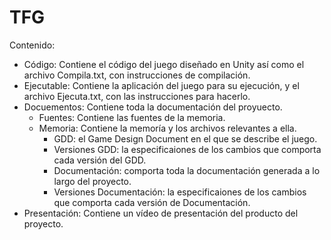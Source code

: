 # TFG

Contenido:

- Código: Contiene el código del juego diseñado en Unity así como el archivo Compila.txt, con instrucciones de compilación.
- Ejecutable: Contiene la aplicación del juego para su ejecución, y el archivo Ejecuta.txt, con las instrucciones para hacerlo.
- Docuementos: Contiene toda la documentación del proyuecto.
	- Fuentes: Contiene las fuentes de la memoria.
	- Memoria: Contiene la memoría y los archivos relevantes a ella.		
		- GDD: el Game Design Document en el que se describe el juego.
		- Versiones GDD: la especificaiones de los cambios que comporta cada versión del GDD.
		- Documentación: comporta toda la documentación generada a lo largo del proyecto.  
		- Versiones Documentación: la especificaiones de los cambios que comporta cada versión de Documentación.
- Presentación: Contiene un vídeo de presentación del producto del proyecto.
